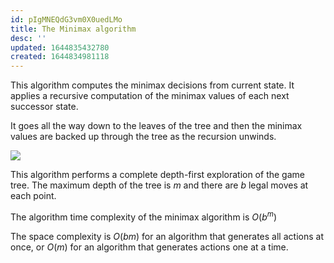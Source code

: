 ```yaml
---
id: pIgMNEQdG3vm0X0uedLMo
title: The Minimax algorithm
desc: ''
updated: 1644835432780
created: 1644834981118
---
```


This algorithm computes the minimax decisions from current state. It applies a recursive computation of the minimax values of each next successor state. 

It goes all the way down to the leaves of the tree and then the minimax values are backed up through the tree as the recursion unwinds. 

![](/assets/images/2022-02-14-11-43-51.png)

This algorithm performs a complete depth-first exploration of the game tree. The maximum depth of the tree is $m$ and there are $b$ legal moves at each point. 

The algorithm time complexity of the minimax algorithm is $O(b^m)$

The space complexity is $O(bm)$ for an algorithm that generates all actions at once, or $O(m)$ for an algorithm that generates actions one at a time.

